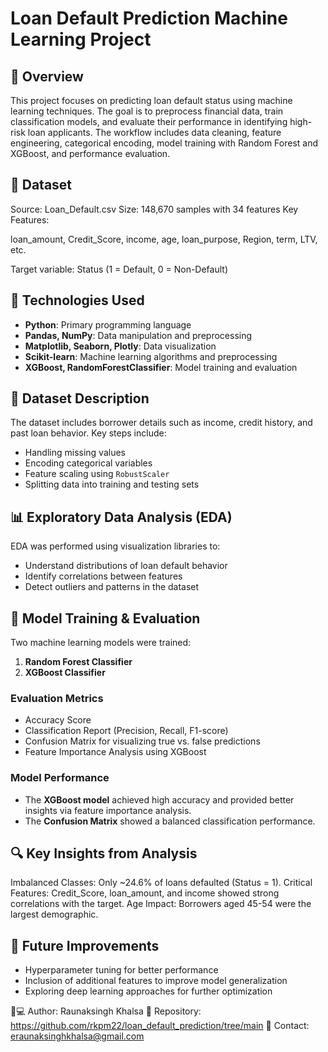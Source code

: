 # Loan Default Prediction Machine Learning Project

 
## 📌 Overview
This project focuses on predicting loan default status using machine learning techniques. The goal is to preprocess financial data, train classification models, and evaluate their performance in identifying high-risk loan applicants. The workflow includes data cleaning, feature engineering, categorical encoding, model training with Random Forest and XGBoost, and performance evaluation.



## 📂 Dataset
Source: Loan_Default.csv
Size: 148,670 samples with 34 features
Key Features:

loan_amount, Credit_Score, income, age, loan_purpose, Region, term, LTV, etc.

Target variable: Status (1 = Default, 0 = Non-Default)

## 🔧 Technologies Used
- **Python**: Primary programming language
- **Pandas, NumPy**: Data manipulation and preprocessing
- **Matplotlib, Seaborn, Plotly**: Data visualization
- **Scikit-learn**: Machine learning algorithms and preprocessing
- **XGBoost, RandomForestClassifier**: Model training and evaluation

## 📂 Dataset Description
The dataset includes borrower details such as income, credit history, and past loan behavior. Key steps include:
- Handling missing values
- Encoding categorical variables
- Feature scaling using `RobustScaler`
- Splitting data into training and testing sets

## 📊 Exploratory Data Analysis (EDA)
EDA was performed using visualization libraries to:
- Understand distributions of loan default behavior
- Identify correlations between features
- Detect outliers and patterns in the dataset

## 🚀 Model Training & Evaluation
Two machine learning models were trained:
1. **Random Forest Classifier** 
2. **XGBoost Classifier** 

### **Evaluation Metrics**
- Accuracy Score
- Classification Report (Precision, Recall, F1-score)
- Confusion Matrix for visualizing true vs. false predictions
- Feature Importance Analysis using XGBoost

### **Model Performance**
- The **XGBoost model** achieved high accuracy and provided better insights via feature importance analysis.
- The **Confusion Matrix** showed a balanced classification performance.

## 🔍 Key Insights from Analysis
Imbalanced Classes: Only ~24.6% of loans defaulted (Status = 1).
Critical Features: Credit_Score, loan_amount, and income showed strong correlations with the target.
Age Impact: Borrowers aged 45-54 were the largest demographic.

## 🔮 Future Improvements
- Hyperparameter tuning for better performance
- Inclusion of additional features to improve model generalization
- Exploring deep learning approaches for further optimization


👨💻 Author: Raunaksingh Khalsa
🔗 Repository: https://github.com/rkpm22/loan_default_prediction/tree/main
📧 Contact: eraunaksinghkhalsa@gmail.com